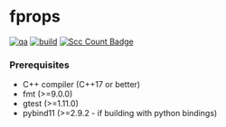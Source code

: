 # fprops

[![qa](https://github.com/andrsd/godzilla/actions/workflows/qa.yml/badge.svg)](https://github.com/andrsd/godzilla/actions/workflows/qa.yml)
[![build](https://github.com/andrsd/godzilla/actions/workflows/build.yml/badge.svg?branch=main&event=push)](https://github.com/andrsd/godzilla/actions/workflows/build.yml)
[![Scc Count Badge](https://sloc.xyz/github/andrsd/fprops/)](https://github.com/andrsd/fprops/)

### Prerequisites

- C++ compiler (C++17 or better)
- fmt (>=9.0.0)
- gtest (>=1.11.0)
- pybind11 (>=2.9.2 - if building with python bindings)

